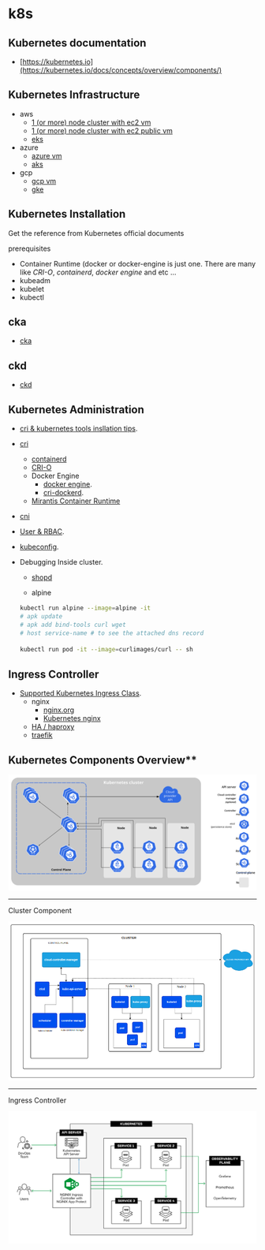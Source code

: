 # k8s

## Kubernetes documentation

- [https://kubernetes.io](https://kubernetes.io/docs/concepts/overview/components/)


## Kubernetes Infrastructure
- aws
    - [1 (or more) node cluster with ec2 vm](./infrastructure/aws/ec2-vm/README.md)
    - [1 (or more) node cluster with ec2 public vm](./infrastructure/aws/ec2-public-vm/README.md)
    - [eks](./.docs/eks.md)
- azure
    - [azure vm]()
    - [aks]()
- gcp
    - [gcp vm]()
    - [gke]()

## Kubernetes Installation

Get the reference from Kubernetes official documents 

prerequisites
    
- Container Runtime (docker or docker-engine is just one. There are many like *CRI-O*, *containerd*, *docker engine* and etc ...
- kubeadm
- kubelet
- kubectl

## cka

- [cka](./.docs/README-cka.md)

## ckd

- [ckd](./.docs/README-ckd.md)

## Kubernetes Administration
- [cri & kubernetes tools insllation tips](./.docs/kubernetes-1-31-installation.v2.md).
- [cri](https://kubernetes.io/docs/setup/production-environment/container-runtimes/)
    - [containerd](https://github.com/containerd/containerd/blob/main/docs/getting-started.md)
    - [CRI-O](https://cri-o.io/)
    - Docker Engine
        - [docker engine](https://docs.docker.com/engine/install/ubuntu/).
        - [cri-dockerd](https://mirantis.github.io/cri-dockerd/usage/install/).
    - [Mirantis Container Runtime]()
- [cni](https://github.com/containernetworking/cni)

- [User & RBAC](./.docs/README-user-rbac.md).
- [kubeconfig](./.docs/README-kube-config.md).
- Debugging Inside cluster.
    - [shopd](https://github.com/jpetazzo/shpod)
    
    - alpine
    ```sh
    kubectl run alpine --image=alpine -it
    # apk update
    # apk add bind-tools curl wget
    # host service-name # to see the attached dns record

    kubectl run pod -it --image=curlimages/curl -- sh
    ```


## Ingress Controller

- [Supported Kubernetes Ingress Class](https://kubernetes.io/docs/concepts/services-networking/ingress-controllers/).
    - nginx
        - [nginx.org](./.docs/README-nginx-ingress.md)
        - [Kubernetes nginx](./.docs/README-nginx-ingress.md)
    - [HA / haproxy]()
    - [traefik]()


## Kubernetes Components Overview**

![cluster official](./.docs/cluster-components.svg)

---

Cluster Component

![cluster](./.docs/cluster.png)

---

Ingress Controller

![nginx.](./.docs/nginx-ingress.png)


